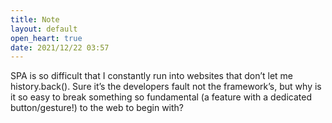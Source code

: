 ```yaml
---
title: Note
layout: default
open_heart: true
date: 2021/12/22 03:57
---
```


SPA is so difficult that I constantly run into websites that don’t let me history.back(). Sure it’s the developers fault not the framework’s, but why is it so easy to break something so fundamental (a feature with a dedicated button/gesture!) to the web to begin with?
